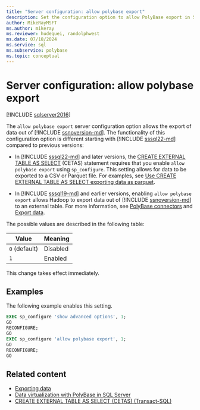 ```yaml
---
title: "Server configuration: allow polybase export"
description: Set the configuration option to allow PolyBase export in SQL Server settings.
author: MikeRayMSFT
ms.author: mikeray
ms.reviewer: hudequei, randolphwest
ms.date: 07/18/2024
ms.service: sql
ms.subservice: polybase
ms.topic: conceptual
---
```


# Server configuration: allow polybase export

[!INCLUDE [sqlserver2016](../../includes/applies-to-version/sqlserver2016.md)]

The `allow polybase export` server configuration option allows the export of data out of [!INCLUDE [ssnoversion-md](../../includes/ssnoversion-md.md)]. The functionality of this configuration option is different starting with [!INCLUDE [sssql22-md](../../includes/sssql22-md.md)] compared to previous versions:

- In [!INCLUDE [sssql22-md](../../includes/sssql22-md.md)] and later versions, the [CREATE EXTERNAL TABLE AS SELECT](../../t-sql/statements/create-external-table-as-select-transact-sql.md) (CETAS) statement requires that you enable `allow polybase export` using `sp_configure`. This setting allows for data to be exported to a CSV or Parquet file. For examples, see [Use CREATE EXTERNAL TABLE AS SELECT exporting data as parquet](../../t-sql/statements/create-external-table-as-select-transact-sql.md#d-use-create-external-table-as-select-exporting-data-as-parquet).

- In [!INCLUDE [sssql19-md](../../includes/sssql19-md.md)] and earlier versions, enabling `allow polybase export` allows Hadoop to export data out of [!INCLUDE [ssnoversion-md](../../includes/ssnoversion-md.md)] to an external table. For more information, see [PolyBase connectors](../../relational-databases/polybase/polybase-guide.md#polybase-connectors) and [Export data](../../relational-databases/polybase/polybase-queries.md#export-data).

The possible values are described in the following table:

| Value | Meaning |
| --- | --- |
| `0` (default) | Disabled |
| `1` | Enabled |

This change takes effect immediately.

## Examples

The following example enables this setting.

```sql
EXEC sp_configure 'show advanced options', 1;
GO
RECONFIGURE;
GO
EXEC sp_configure 'allow polybase export', 1;
GO
RECONFIGURE;
GO
```

## Related content

- [Exporting data](../../relational-databases/polybase/polybase-configure-hadoop.md#exporting-data)
- [Data virtualization with PolyBase in SQL Server](../../relational-databases/polybase/polybase-guide.md)
- [CREATE EXTERNAL TABLE AS SELECT (CETAS) (Transact-SQL)](../../t-sql/statements/create-external-table-as-select-transact-sql.md)
